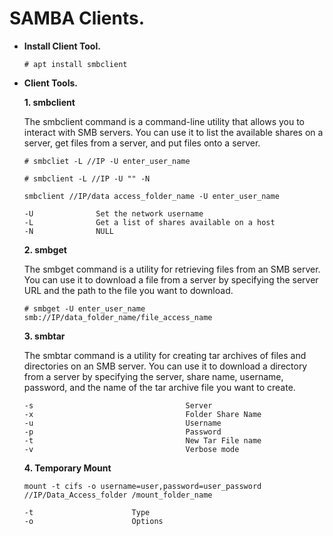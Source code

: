 # SAMBA Clients.

-   **Install Client Tool.**
    ```
    # apt install smbclient
    ```
-   **Client Tools.**

    **1. smbclient**
    
    The smbclient command is a command-line utility that allows you to interact with SMB servers. You can use it to list the available shares on a server, get files from a server, and put files onto a server.

    ```
    # smbcliet -L //IP -U enter_user_name
    ```
    ```
    # smbclient -L //IP -U "" -N										
    ```
    ```
	smbclient //IP/data access_folder_name -U enter_user_name
	```
		-U				Set the network username
		-L				Get a list of shares available on a host
		-N				NULL 
    
    **2. smbget**

    The smbget command is a utility for retrieving files from an SMB server. You can use it to download a file from a server by specifying the server URL and the path to the file you want to download.
	
    ```
    # smbget -U enter_user_name smb://IP/data_folder_name/file_access_name
	```
	**3. smbtar**					

    The smbtar command is a utility for creating tar archives of files and directories on an SMB server. You can use it to download a directory from a server by specifying the server, share name, username, password, and the name of the tar archive file you want to create.
	
		-s									Server
		-x									Folder Share Name
		-u								    Username
		-p								    Password
		-t									New Tar File name 
		-v								    Verbose mode
	
	**4. Temporary Mount**
	```	
	mount -t cifs -o username=user,password=user_password //IP/Data_Access_folder /mount_folder_name
	```
		-t 						Type
		-o						Options
